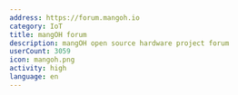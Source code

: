 ```yaml
---
address: https://forum.mangoh.io
category: IoT
title: mangOH forum
description: mangOH open source hardware project forum
userCount: 3059
icon: mangoh.png
activity: high
language: en
---
```

